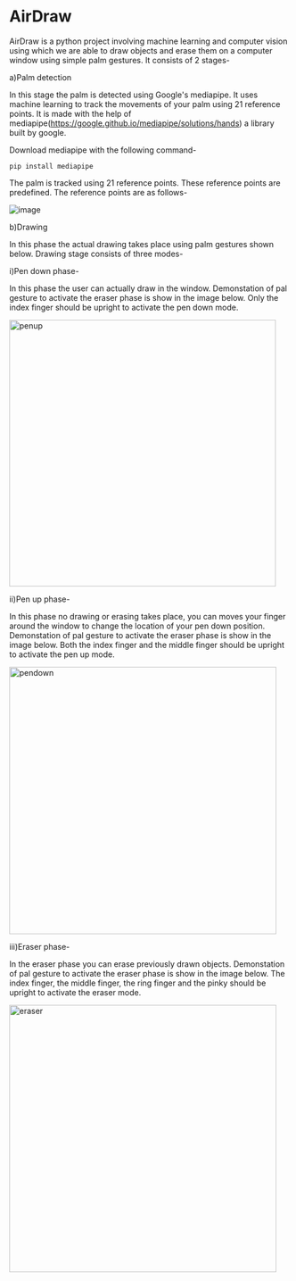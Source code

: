 # AirDraw
AirDraw is a python project involving machine learning and computer vision using which we are able to draw objects and erase them on a computer window using simple palm gestures. It consists of 2 stages-


a)Palm detection

In this stage the palm is detected using Google's mediapipe. It uses machine learning to track the movements of your palm using 21 reference points. It is made with the help of mediapipe(https://google.github.io/mediapipe/solutions/hands) a library built by google.

Download mediapipe with the following command- 

```
pip install mediapipe
```

The palm is tracked using 21 reference points. These reference points are predefined. The reference points are as follows-

![image](https://user-images.githubusercontent.com/47482433/121740885-5bd25a80-cb1b-11eb-8501-9270fb396746.png)


b)Drawing

In this phase the actual drawing takes place using palm gestures shown below. Drawing stage consists of three modes-

i)Pen down phase-

In this phase the user can actually draw in the window. Demonstation of pal gesture to activate the eraser phase is show in the image below. Only the index finger should be upright to activate the pen down mode.

<img width="478" alt="penup" src="https://user-images.githubusercontent.com/47482433/127768811-82ed5bf2-10ae-458a-9ec6-532cc41888af.png">

ii)Pen up phase-

In this phase no drawing or erasing takes place, you can moves your finger around the window to change the location of your pen down position. Demonstation of pal gesture to activate the eraser phase is show in the image below. Both the index finger and the middle finger should be upright to activate the pen up mode.

<img width="479" alt="pendown" src="https://user-images.githubusercontent.com/47482433/127768880-4870bd0f-9435-4b0a-b5d8-9d7c405c42c4.png">

iii)Eraser phase-

In the eraser phase you can erase previously drawn objects. Demonstation of pal gesture to activate the eraser phase is show in the image below. The index finger, the middle finger, the ring finger and the pinky should be upright to activate the eraser mode.

<img width="479" alt="eraser" src="https://user-images.githubusercontent.com/47482433/127768922-21cda401-aae1-48d6-992f-54a3257a8c69.png">



